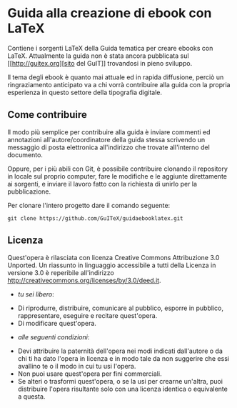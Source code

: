 Guida alla creazione di ebook con LaTeX
=======================================

Contiene i sorgenti LaTeX della Guida tematica per creare ebooks con LaTeX.
Attualmente la guida non è stata ancora pubblicata sul
[[http://guitex.org][sito del GuIT]] trovandosi in pieno sviluppo.

Il tema degli ebook è quanto mai attuale ed in rapida diffusione, perciò un
ringraziamento anticipato va a chi vorrà contribuire alla guida con la propria
esperienza in questo settore della tipografia digitale.

Come contribuire
----------------

Il modo più semplice per contribuire alla guida è inviare commenti ed
annotazioni all'autore/coordinatore della guida stessa scrivendo un messaggio di
posta elettronica all'indirizzo che trovate all'interno del documento.

Oppure, per i più abili con Git, è possibile contribuire clonando il repository
in locale sul proprio computer, fare le modifiche e le aggiunte direttamente ai
sorgenti, e inviare il lavoro fatto con la richiesta di unirlo per la
pubblicazione.

Per clonare l'intero progetto dare il comando seguente:
````
git clone https://github.com/GuITeX/guidaebooklatex.git
````
Licenza
-------

Quest'opera è rilasciata con licenza Creative Commons Attribuzione 3.0 Unported.
Un riassunto in linguaggio accessibile a tutti della Licenza in versione 3.0 è
reperibile all'indirizzo http://creativecommons.org/licenses/by/3.0/deed.it.

+ *tu sei libero*:
 - Di riprodurre, distribuire, comunicare al pubblico, esporre in pubblico,
   rappresentare, eseguire e recitare quest'opera.
 - Di modificare quest'opera.

+ *alle seguenti condizioni*:
 - Devi attribuire la paternità dell'opera nei modi indicati dall'autore o da
   chi ti ha dato l'opera in licenza e in modo tale da non suggerire che essi
   avallino te o il modo in cui tu usi l'opera.
 - Non puoi usare quest'opera per fini commerciali.
 - Se alteri o trasformi quest'opera, o se la usi per crearne un'altra, puoi
   distribuire l'opera risultante solo con una licenza identica o equivalente
   a questa.

